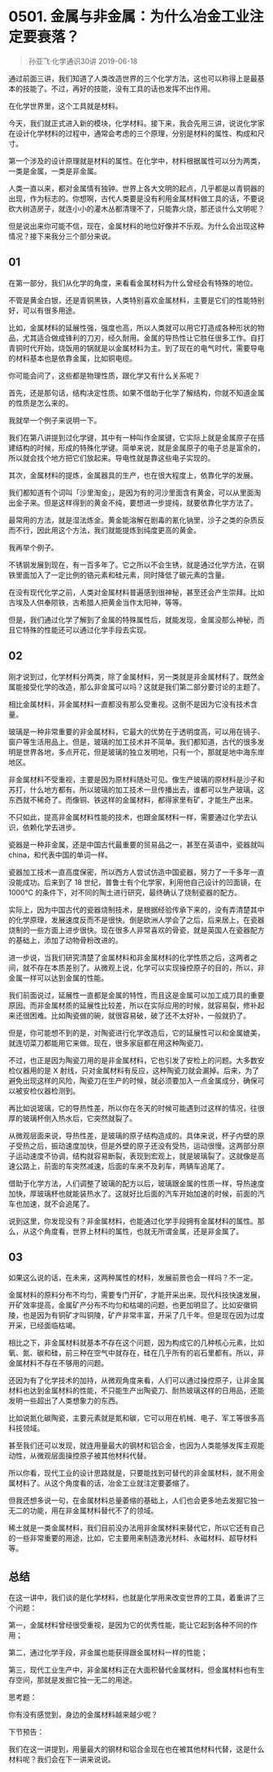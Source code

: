 # 0501. 金属与非金属：为什么冶金工业注定要衰落？
> 孙亚飞·化学通识30讲
2019-06-18

通过前面三讲，我们知道了人类改造世界的三个化学方法，这也可以称得上是最基本的技能了。不过，再好的技能，没有工具的话也发挥不出作用。

在化学世界里，这个工具就是材料。

今天，我们就正式进入新的模块，化学材料。接下来，我会先用三讲，说说化学家在设计化学材料的过程中，通常会考虑的三个原理，分别是材料的属性、构成和尺寸。

第一个涉及的设计原理就是材料的属性。在化学中，材料根据属性可以分为两类，一类是金属，一类是非金属。

人类一直以来，都对金属情有独钟。世界上各大文明的起点，几乎都是以青铜器的出现，作为标志的。你想啊，古代人类要是没有利用金属材料做工具的话，不要说砍大树造房子，就连小小的灌木丛都清理不了，只能靠火烧，那还谈什么文明呢？

但是说出来你可能不信，现在，金属材料的地位好像并不乐观。为什么会出现这种情况？接下来我分三个部分来说。

## 01

在第一部分，我们从化学的角度，来看看金属材料为什么曾经会有特殊的地位。

不管是黄金白银，还是青铜黑铁，人类特别喜欢金属材料，主要是它们的性能特别好，可以有很多用途。

比如，金属材料的延展性强，强度也高，所以人类就可以用它打造成各种形状的物品，尤其适合做成锋利的刀刃，经久耐用。金属的导热性让它胜任很多工作。自打青铜时代开始，烧饭用的锅就是以金属材料为主。到了现在的电气时代，需要导电的材料基本也是依靠金属，比如铜电缆。

你可能会问了，这些都是物理性质，跟化学又有什么关系呢？

首先，还是那句话，结构决定性质。如果不借助于化学了解结构，你就不知道金属的性质是怎么来的。

我就举一个例子来说明一下。

我们在第八讲提到过化学键，其中有一种叫作金属键，它实际上就是金属原子在搭建结构的时候，形成的特殊化学键。简单来说，就是金属原子的电子总是富余的，所以就会找个地方把它们放起来。导电性就是靠这些电子实现的。

其次，金属材料的提炼，金属器具的生产，也在很大程度上，依靠化学的发展。

我们都知道有个词叫「沙里淘金」，是因为有的河沙里面含有黄金，可以从里面淘出金子来。但是这样得到的黄金不纯，要想进一步提纯，就要依靠化学方法了。

最常用的方法，就是湿法炼金。黄金能溶解在剧毒的氰化钠里，沙子之类的杂质反而不行，因此用这个方法，我们就能提炼到纯度更高的黄金。

我再举个例子。

不锈钢发展到现在，有一百多年了。它之所以不会生锈，就是通过化学方法，在钢铁里面加入了一定比例的铬元素和硅元素，同时降低了碳元素的含量。

在没有现代化学之前，人类对金属材料普遍感到很神秘，甚至还会产生崇拜。比如古埃及人供奉陨铁，古希腊人把黄金当作太阳神，等等。

但是，我们通过化学了解到了金属的特殊属性后，就能发现，金属没那么神秘，而且它特殊的性能还可以通过化学手段去实现。

## 02

刚才说到过，化学材料分两类，除了金属材料，另一类就是非金属材料了。既然金属能接受化学的改造，那么非金属可以吗？这就是我们第二部分要讨论的主题了。

相比金属材料，非金属材料一直都没有那么受重视。这倒不是因为它没有技术含量。

玻璃是一种非常重要的非金属材料，它最大的优势在于透明度高，可以用在镜子、窗户等生活用品上。但是，玻璃的加工技术并不简单。我们都知道，古代的很多发明是世界各地，多点开花，但是玻璃的独立发明地，只有一个，那就是地中海东岸地区。

非金属材料不受重视，主要是因为原材料随处可见。像生产玻璃的原材料是沙子和苏打，什么地方都有。所以玻璃的加工技术一旦传播出去，谁都可以生产玻璃，这东西就不稀奇了。而像铜、铁这样的金属材料，都得家里有矿，才能生产出来。

不只如此，提高非金属材料性能的技术，也跟金属材料一样，需要通过化学去认识，依赖化学去进步。

瓷器是一种非金属，还是中国古代最重要的贸易品之一，甚至在英语中，瓷器就叫 china，和代表中国的单词一样。

瓷器加工技术一直高度保密，所以西方人尝试仿造中国瓷器，努力了一千多年一直没能成功。后来到了 18 世纪，普鲁士有个化学家，利用他自己设计的凹面镜，在 1000℃ 的条件下，对不同的陶土进行研究，最终确认了烧制瓷器的配方。

实际上，因为中国古代的瓷器烧制技术，是根据经验传承下来的，没有弄清楚其中的化学原理，发展速度反而不是很快。倒是欧洲人学会了之后，后来居上，在瓷器烧制的一些方面上进步很快。现在很多人非常喜欢的骨瓷，就是英国人在瓷器配方的基础上，添加了动物骨粉改进的。

进一步说，当我们研究清楚了金属材料和非金属材料的化学性质之后，这两者之间，就不存在本质差别了。从微观上说，化学可以实现操控原子的目的，所以，非金属一样可以达到金属的性能。

我们前面说过，延展性一直都是金属的特性，而且这是金属可以加工成刀具的重要原因。而非金属材质的延展性比较差，所以在实际应用的时候，就容易裂，修补起来还很困难。比如陶瓷做的碗，就很容易破，破了还不太好补，一般就扔了。

但是，你可能想不到的是，对陶瓷进行化学改造后，它的延展性可以和金属媲美，就连切菜刀都能用它来做。现在，很多家庭都在用这种陶瓷刀。

不过，也正是因为陶瓷刀用的是非金属材料，它也引发了安检上的问题。大多数安检仪器用的是 X 射线，只对金属材料有反应，这种陶瓷刀就会漏掉。后来，为了避免出现这样的风险，陶瓷刀在生产的时候，就必须要加入一点金属成分，确保可以被安检仪器检测到。

再比如说玻璃，它的导热性差，所以你在冬天的时候可能遇到过这样的情况，往很厚的玻璃杯倒入热水后，它突然就裂了。

从微观层面来说，导热性差，是玻璃的原子结构造成的。具体来说，杯子内壁的原子受热之后，振动速度加快，但是外壁的原子还没有受热，运动很慢。这两部分原子运动速度不协调，结构就容易断裂，表现到宏观上，就是玻璃裂了。这就像是高速公路上，前面的车突然减速，后面的车来不及刹车，两辆车追尾了。

借助于化学方法，人们调整了玻璃的配方以后，玻璃跟金属的性质一样，导热速度加快，厚玻璃杯也就能装热水了。这就好比后面的汽车开始加速的时候，前面的汽车也加速，就不会追尾了。

说到这里，你发现没有？非金属材料，也能通过化学手段拥有金属材料的属性。那么，从这个角度看，世界上材料的属性，也就无所谓金属，还是非金属了。

## 03

如果这么说的话，在未来，这两种属性的材料，发展前景也会一样吗？不一定。

金属材料的原料分布不均匀，需要专门开矿，才能开采出来。现代科技快速发展，开矿效率提高，金属矿产分布不均匀和枯竭的问题，也更加明显了。比如安徽铜陵，也是因为有铜矿才叫铜陵，矿产非常丰富，开采了几千年。但是现在因为过度开采，已经面临枯竭。

相比之下，非金属材料就基本不存在这个问题，因为构成它的几种核心元素，比如氧、氮、碳和硅，前三种在空气中就存在，硅在几乎所有的岩石里都有。所以，非金属材料不存在不够用的问题。

还因为有了化学技术的加持，从微观角度来看，人们可以通过操控原子，让非金属材料也达到金属材料的性能，不只能生产出陶瓷刀、耐热玻璃这样的日用品，还能发明一些超出了人类想象力的东西。

比如说氮化碳陶瓷，主要元素就是氮和碳，它可以用在机械、电子、军工等很多高科技领域。

甚至我们还可以发现，就连用量最大的钢材和铝合金，也因为人类能够发挥主观能动性，从微观层面操控原子被其他材料代替。

所以你看，现代工业的设计思路就是，只要能找到可替代的非金属材料，就不用金属材料了。从这个角度看的话，冶金工业就注定要萎缩了。

但我还想多说一句，在金属材料总量萎缩的基础上，人们也会更多地去发掘它独一无二的功能，用在非金属材料替代不了的领域。

稀土就是一类金属材料，我们目前没办法用非金属材料来替代它，所以它还有自己的一些非常重要的用途，比如，它主要用来制造激光材料、永磁材料、超导材料等。

## 总结

在这一讲中，我们谈的是化学材料，也就是化学用来改变世界的工具，着重讲了三个问题：

第一，金属材料曾经很受重视，是因为它的优秀性能，能让它起到各种不同的作用；

第二，通过化学手段，非金属也能获得跟金属材料一样的性能；

第三，现代工业生产中，非金属材料正在大面积替代金属材料，但金属材料也有生存空间，那就是发掘它独一无二的用途。

思考题：

你有没有感觉到，身边的金属材料越来越少呢？

下节预告：

我们在这一讲提到，用量最大的钢材和铝合金现在也在被其他材料代替，这是什么材料呢？我们会在下一讲来说说。

